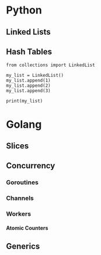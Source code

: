 # Python

## Linked Lists


## Hash Tables

```
from collections import LinkedList

my_list = LinkedList()
my_list.append(1)
my_list.append(2)
my_list.append(3)

print(my_list)
```


# Golang

## Slices

## Concurrency

### Goroutines

### Channels

### Workers

#### Atomic Counters

## Generics


